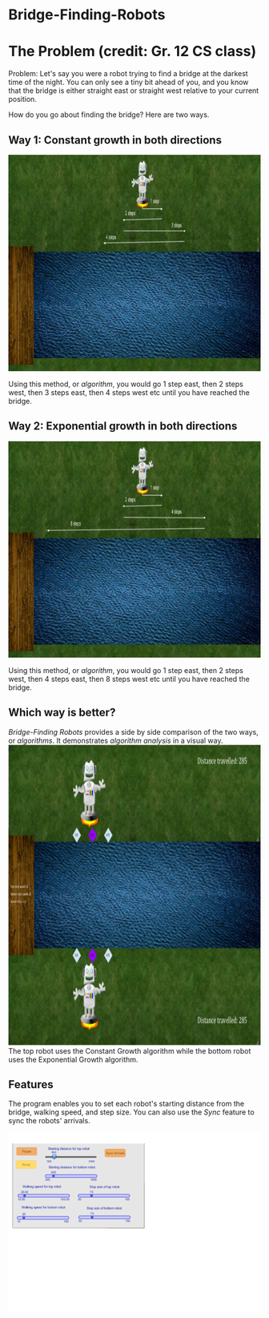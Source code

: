 # Bridge-Finding-Robots

<h1> The Problem (credit: Gr. 12 CS class)</h1>
<p>Problem: Let's say you were a robot trying to find a bridge at the darkest time of the night. You can only see a tiny bit ahead of you, and you know that the bridge is either straight east or straight west relative to your current position.</p>

<p>How do you go about finding the bridge? Here are two ways.</p>

<h2> Way 1: Constant growth in both directions </h2>
<img src="readme/cg.jpg" alt="cg" width="960" height="432">
<p> Using this method, or <i>algorithm</i>, you would go 1 step east, then 2 steps west, then 3 steps east, then 4 steps west etc until you have reached the bridge. </p>

<h2> Way 2: Exponential growth in both directions </h2>
<img src="readme/exp.jpg" alt="exp" width="960" height="432">
<p> Using this method, or <i>algorithm</i>, you would go 1 step east, then 2 steps west, then 4 steps east, then 8 steps west etc until you have reached the bridge. </p>

<h2>Which way is better?</h2>
<p> <i>Bridge-Finding Robots</i> provides a side by side comparison of the two ways, or <i>algorithms</i>. It demonstrates <i>algorithm analysis</i> in a visual way.
 
 
<img src="readme/program.png" alt="program" width="1200" height="600">
  The top robot uses the Constant Growth algorithm while the bottom robot uses the Exponential Growth algorithm.  </p>

<h2>Features</h2>
<p>The program enables you to set each robot's starting distance from the bridge, walking speed, and step size. You can also use the <i>Sync</i> feature to sync the robots' arrivals.</p>
<img src="readme/gui.png" alt="gui" width="600" height="358">
  
